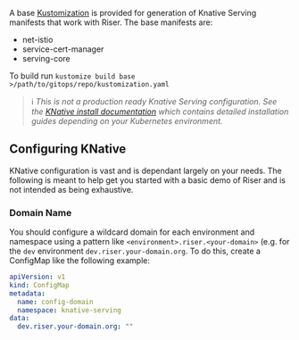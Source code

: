 A base [Kustomization](https://kustomize.io/) is provided for generation of Knative Serving manifests that work with Riser. The base manifests are:
- net-istio
- service-cert-manager
- serving-core

To build run `kustomize build base >/path/to/gitops/repo/kustomization.yaml`

> :information_source: _This is not a production ready Knative Serving configuration. See the [KNative install documentation](https://knative.dev/docs/install/) which contains detailed installation guides depending on your Kubernetes environment._

## Configuring KNative
KNative configuration is vast and is dependant largely on your needs. The following is meant to help get you started with a basic demo of Riser and is not intended as being exhaustive.

### Domain Name
You should configure a wildcard domain for each environment and namespace using a pattern like `<environment>.riser.<your-domain>` (e.g. for the `dev` environment `dev.riser.your-domain.org`. To do this, create a ConfigMap like the following example:

```yaml
apiVersion: v1
kind: ConfigMap
metadata:
  name: config-domain
  namespace: knative-serving
data:
  dev.riser.your-domain.org: ""
```



